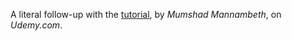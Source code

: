 A literal follow-up with the [tutorial](https://www.udemy.com/course/certified-kubernetes-administrator-with-practice-tests/), by <i>Mumshad Mannambeth</i>, on <i>Udemy.com</i>.
